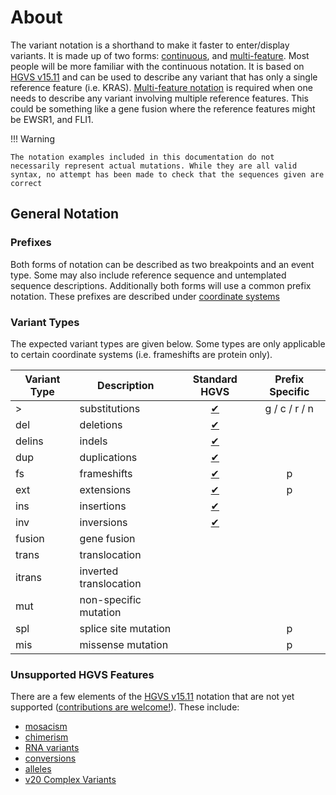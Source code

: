 # About

The variant notation is a shorthand to make it faster to enter/display variants. It is made up of two forms: [continuous](./continuous.md), and [multi-feature](./split.md). Most people will be more familiar with the continuous notation. It is based on [HGVS v15.11](http://varnomen.hgvs.org/) and can be used to describe any variant that has only a single reference feature (i.e. KRAS). [Multi-feature notation](./split.md) is required when one needs to describe any variant involving multiple reference features. This could be something like a gene fusion where the reference features might be EWSR1, and FLI1.

!!! Warning

    The notation examples included in this documentation do not necessarily represent actual mutations. While they are all valid syntax, no attempt has been made to check that the sequences given are correct

## General Notation

### Prefixes

Both forms of notation can be described as two breakpoints and an event type. Some may also include reference sequence and untemplated sequence descriptions. Additionally both forms will use a common prefix notation. These prefixes are described under [coordinate systems](./coordinate_systems/index.md)

### Variant Types

The expected variant types are given below. Some types are only applicable to certain coordinate systems (i.e. frameshifts are protein only).

| Variant Type | Description            |                                   Standard HGVS                                   | Prefix Specific |
| ------------ | ---------------------- | :-------------------------------------------------------------------------------: | :-------------: |
| >            | substitutions          |  [&#10004;](https://varnomen.hgvs.org/recommendations/DNA/variant/substitution/)  |  g / c / r / n  |
| del          | deletions              |    [&#10004;](https://varnomen.hgvs.org/recommendations/DNA/variant/deletion/)    |                 |
| delins       | indels                 |     [&#10004;](https://varnomen.hgvs.org/recommendations/DNA/variant/delins/)     |                 |
| dup          | duplications           |  [&#10004;](https://varnomen.hgvs.org/recommendations/DNA/variant/duplication/)   |                 |
| fs           | frameshifts            | [&#10004;](https://varnomen.hgvs.org/recommendations/protein/variant/frameshift/) |        p        |
| ext          | extensions             | [&#10004;](https://varnomen.hgvs.org/recommendations/protein/variant/extension/)  |        p        |
| ins          | insertions             |   [&#10004;](https://varnomen.hgvs.org/recommendations/DNA/variant/insertion/)    |                 |
| inv          | inversions             |   [&#10004;](https://varnomen.hgvs.org/recommendations/DNA/variant/inversion/)    |                 |
| fusion       | gene fusion            |                                                                                   |                 |
| trans        | translocation          |                                                                                   |                 |
| itrans       | inverted translocation |                                                                                   |                 |
| mut          | non-specific mutation  |                                                                                   |                 |
| spl          | splice site mutation   |                                                                                   |        p        |
| mis          | missense mutation      |                                                                                   |        p        |

### Unsupported HGVS Features

There are a few elements of the [HGVS v15.11](http://varnomen.hgvs.org/) notation that are not yet supported ([contributions are welcome!](https://github.com/bcgsc/pori_graphkb_parser)). These include:

- [mosacism](http://varnomen.hgvs.org/recommendations/DNA/variant/complex/)
- [chimerism](http://varnomen.hgvs.org/recommendations/DNA/variant/complex/)
- [RNA variants](http://varnomen.hgvs.org/recommendations/RNA/)
- [conversions](http://varnomen.hgvs.org/recommendations/DNA/variant/conversion/)
- [alleles](http://varnomen.hgvs.org/recommendations/DNA/variant/alleles/)
- [v20 Complex Variants](https://varnomen.hgvs.org/recommendations/DNA/variant/complex/)
